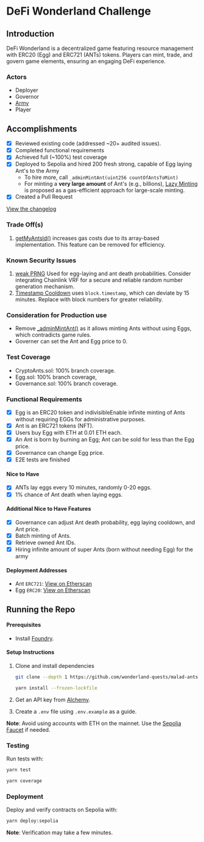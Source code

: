 # DeFi Wonderland Challenge
## Introduction
DeFi Wonderland is a decentralized game featuring resource management with ERC20 (Egg) and ERC721 (ANTs) tokens. Players can mint, trade, and govern game elements, ensuring an engaging DeFi experience.


### Actors
- Deployer
- Governor
- [Army](https://sepolia.etherscan.io/address/0x7d4bf49d39374bddeb2aa70511c2b772a0bcf91e)
- Player

## Accomplishments
- [x] Reviewed existing code (addressed ~20+ audited issues).
- [x] Completed functional requirements
- [x] Achieved full (~100%) test coverage
- [x] Deployed to Sepolia and hired 200 fresh strong, capable of Egg laying Ant's to the Army
    - To hire more, call `_adminMintAnt(uint256 countOfAntsToMint)`
    - For minting a **very large amount** of Ant's (e.g., billions), [Lazy Minting](./lazyMinting.md) is proposed as a gas-efficient approach for large-scale minting.
- [x] Created a Pull Request

[View the changelog](./changelog)


### Trade Off(s)
1) [getMyAntsId()](./src/CryptoAnts.sol#139) increases gas costs due to its array-based implementation. This feature can be removed for efficiency.

### Known Security Issues
1. [weak PRNG](./src/CryptoAnts.sol#99) Used for egg-laying and ant death probabilities. Consider integrating Chainlink VRF for a secure and reliable random number generation mechanism.
2. [Timestamp Cooldown](./src/CryptoAnts.sol#96) uses `block.timestamp`, which can deviate by 15 minutes. Replace with block numbers for greater reliability.

### Consideration for Production use
- Remove [_adminMintAnt()](./src/CryptoAnts.sol#42) as it allows minting Ants without using Eggs, which contradicts game rules.
- Governer can set the Ant and Egg price to 0.

### Test Coverage
- CryptoAnts.sol: 100% branch coverage.
- Egg.sol: 100% branch coverage, 
- Governance.sol: 100% branch coverage.

### Functional Requirements
- [x] Egg is an ERC20 token and indivisibleEnable infinite minting of Ants without requiring EGGs for administrative purposes.
- [x] Ant is an ERC721 tokens (NFT).
- [x] Users buy Egg with ETH at 0.01 ETH each.
- [x] An Ant is born by burning an Egg; Ant can be sold for less than the Egg price.
- [x] Governance can change Egg price.
- [x] E2E tests are finished

#### Nice to Have
- [x] ANTs lay eggs every 10 minutes, randomly 0-20 eggs.
- [x] 1% chance of Ant death when laying eggs.

#### Additional Nice to Have Features
- [x] Governance can adjust Ant death probability, egg laying cooldown, and Ant price.
- [x] Batch minting of Ants.
- [x] Retrieve owned Ant IDs.
- [x] Hiring infinite amount of super Ants (born without needing Egg) for the army

#### Deployment Addresses
- Ant `ERC721`: [View on Etherscan](https://sepolia.etherscan.io/address/0xB5500E2C3B09Eb7cfb19437BF88f3b3fe739C3b6#code)
- Egg `ERC20`: [View on Etherscan](https://sepolia.etherscan.io/address/0xA8792F44636D480a74c9B854c29a9b3dcAe9704a#code)

## Running the Repo

#### Prerequisites
- Install [Foundry](https://github.com/foundry-rs/foundry).

#### Setup Instructions
1. Clone and install dependencies 
    ```bash 
    git clone --depth 1 https://github.com/wonderland-quests/malad-ants
    ```

    ```bash
    yarn install --frozen-lockfile
    ```
3. Get an API key from [Alchemy](https://www.alchemy.com/).
4. Create a `.env` file using `.env.example` as a guide.

**Note**: Avoid using accounts with ETH on the mainnet. Use the [Sepolia Faucet](https://sepolia-faucet.pk910.de/) if needed.

### Testing
Run tests with:
```bash
yarn test
```

```bash
yarn coverage
```

### Deployment
Deploy and verify contracts on Sepolia with:
```bash
yarn deploy:sepolia
```
**Note**: Verification may take a few minutes.
